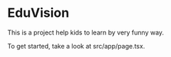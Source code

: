 # EduVision

This is a project help kids to learn by very funny way.

To get started, take a look at src/app/page.tsx.
